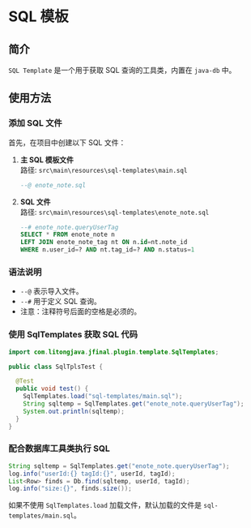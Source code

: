 # SQL 模板

## 简介

`SQL Template` 是一个用于获取 SQL 查询的工具类，内置在 `java-db` 中。

## 使用方法

### 添加 SQL 文件

首先，在项目中创建以下 SQL 文件：

1. **主 SQL 模板文件**  
   路径: `src\main\resources\sql-templates\main.sql`

   ```sql
   --@ enote_note.sql
   ```

2. **SQL 文件**  
   路径: `src\main\resources\sql-templates\enote_note.sql`

   ```sql
   --# enote_note.queryUserTag
   SELECT * FROM enote_note n
   LEFT JOIN enote_note_tag nt ON n.id=nt.note_id
   WHERE n.user_id=? AND nt.tag_id=? AND n.status=1
   ```

### 语法说明

- `--@` 表示导入文件。
- `--#` 用于定义 SQL 查询。
- 注意：注释符号后面的空格是必须的。

### 使用 SqlTemplates 获取 SQL 代码

```java
import com.litongjava.jfinal.plugin.template.SqlTemplates;

public class SqlTplsTest {

  @Test
  public void test() {
    SqlTemplates.load("sql-templates/main.sql");
    String sqltemp = SqlTemplates.get("enote_note.queryUserTag");
    System.out.println(sqltemp);
  }
}
```

### 配合数据库工具类执行 SQL

```java
String sqltemp = SqlTemplates.get("enote_note.queryUserTag");
log.info("userId:{} tagId:{}", userId, tagId);
List<Row> finds = Db.find(sqltemp, userId, tagId);
log.info("size:{}", finds.size());
```

如果不使用 `SqlTemplates.load` 加载文件，默认加载的文件是 `sql-templates/main.sql`。
